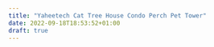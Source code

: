 ```yaml
---
title: "Yaheetech Cat Tree House Condo Perch Pet Tower"
date: 2022-09-18T18:53:52+01:00
draft: true
---
```


